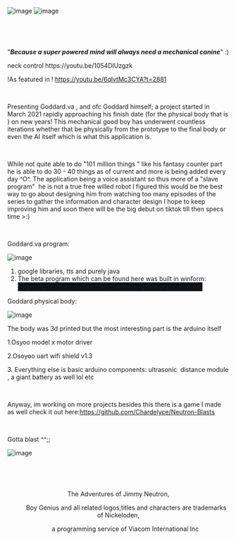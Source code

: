 ![image](https://user-images.githubusercontent.com/63970461/147498762-0fcfd903-ba16-4472-884a-0696157b3cc1.png)
![image](https://user-images.githubusercontent.com/63970461/147498768-57c43921-a903-46d2-b9b1-70c184476216.png)

<p>&nbsp; &nbsp;&nbsp;</p>
<p><br></p>
<p>&quot;<strong><em>Because a super powered mind will always need a mechanical canine</em></strong>&quot; :)</p>
neck control 
https://youtu.be/1054DlUzgzk

!As featured in !
https://youtu.be/6qlvtMc3CYA?t=2881





<p><br></p>
<p>Presenting Goddard.va , and ofc Goddard himself; a project started in March 2021 rapidly approaching his finish date (for the physical body that is ) on new years! This mechanical good boy has underwent countless iterations whether that be physically from the prototype to the final body or even the AI itself which is what this application is.</p>
<p><br></p>
<p>While not quite able to do &quot;101 million things &quot; like his fantasy counter part he is able to do 30 - 40 things as of current and more is being added every day ^O^. The application being a voice assistant so thus more of a &quot;slave program&quot; &nbsp;he is not a true free willed robot I figured this would be the best way to go about designing him from watching too many episodes of the series to gather the information and character design I hope to keep improving him and soon there will be the big debut on tiktok till then specs time &gt;:)</p>
<p><br></p>
<p>Goddard.va program:</p>

![image](https://user-images.githubusercontent.com/63970461/147499267-df3df39c-04eb-4d6c-8eb9-6ef9094fd3c5.png)

<ol>
    <li>google libraries, tts and purely java</li>
    <li>The beta program which can be found here was built in winform: <a href="https://github.com/Chardelyce/Beta-goddard/tree/main" style='box-sizing: border-box; background-color: rgb(13, 17, 23); color: var(--color-accent-fg); text-decoration: none; font-family: -apple-system, BlinkMacSystemFont, "Segoe UI", Helvetica, Arial, sans-serif, "Apple Color Emoji", "Segoe UI Emoji"; font-size: 16px; font-style: normal; font-variant-ligatures: normal; font-variant-caps: normal; font-weight: 400; letter-spacing: normal; orphans: 2; text-align: start; text-indent: 0px; text-transform: none; white-space: normal; widows: 2; word-spacing: 0px; -webkit-text-stroke-width: 0px;'>https://github.com/Chardelyce/Beta-goddard/tree/main</a>&nbsp;</li>
</ol>
<p>Goddard physical body:</p>

![image](https://user-images.githubusercontent.com/63970461/147499314-7325e2e1-0b74-464d-8e6e-324fd15f5bc3.png)

<p>The body was 3d printed but the most interesting part is the arduino itself&nbsp;</p>
<p>1.Osyoo model x motor driver</p>
<p>2.Osoyoo uart wifi shield v1.3</p>
<p>3. Everything else is basic arduino components: ultrasonic &nbsp;distance module , a giant battery as well lol etc&nbsp;</p>
<p><br></p>
<p>Anyway, im working on more projects besides this there is a game I made as well check it out here:<a href="https://github.com/Chardelyce/Neutron-Blasts" id="isPasted">https://github.com/Chardelyce/Neutron-Blasts</a></p>
<p><br></p>
<p>Gotta blast ^^;;</p>


![image](https://user-images.githubusercontent.com/63970461/147499669-2f47148f-4ef2-4ac1-bee8-27cff4ab71c8.png)




<p><br></p>
<p><br></p>
<p id="isPasted" style="text-align: center;">The Adventures of Jimmy Neutron,</p>
<p style="text-align: center;">&nbsp; &nbsp; &nbsp; &nbsp; &nbsp;Boy Genius and all related logos,titles and characters are trademarks of Nickeloden,</p>
<p style="text-align: center;">&nbsp; &nbsp; &nbsp; &nbsp; a programming service of Viacom International Inc</p>
<p><br></p>
